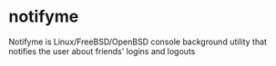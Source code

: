 # notifyme
Notifyme is Linux/FreeBSD/OpenBSD  console  background utility that notifies the user about friends' logins and logouts
